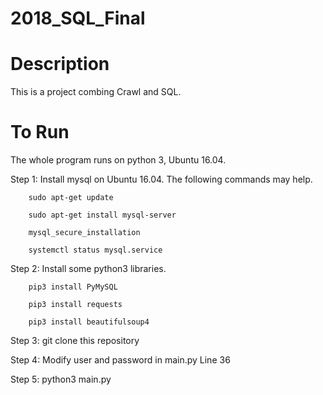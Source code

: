 # 2018_SQL_Final
# Description
This is a project combing Crawl and SQL.

# To Run
The whole program runs on python 3, Ubuntu 16.04.

Step 1: Install mysql on Ubuntu 16.04. The following commands may help.

        sudo apt-get update
        
        sudo apt-get install mysql-server
        
        mysql_secure_installation
        
        systemctl status mysql.service
        
Step 2: Install some python3 libraries.

        pip3 install PyMySQL
        
        pip3 install requests
        
        pip3 install beautifulsoup4

Step 3: git clone this repository

Step 4: Modify user and password in main.py Line 36

Step 5: python3 main.py
